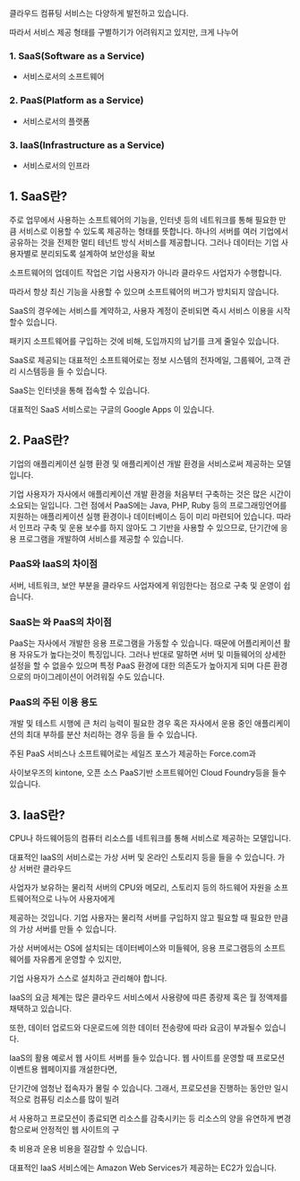 클라우드 컴퓨팅 서비스는 다양하게 발전하고 있습니다.

따라서 서비스 제공 형태를 구별하기가 어려워지고 있지만, 크게 나누어

### 	

### 1. SaaS(Software as a Service)

- 서비스로서의 소프트웨어

### 2. PaaS(Platform as a Service)

- 서비스로서의 플랫폼

### 3. IaaS(Infrastructure as a Service)

- 서비스로서의 인프라



## 1. SaaS란?

주로 업무에서 사용하는 소프트웨어의 기능을, 인터넷 등의 네트워크를 통해 필요한 만큼 서비스로 이용할 수 있도록 제공하는 형태를 뜻합니다. 하나의 서버를 여러 기업에서 공유하는 것을 전제한 멀티 테넌트 방식 서비스를 제공합니다. 그러나 데이터는 기업 사용자별로 분리되도록 설계하여 보안성을 확보



소프트웨어의 업데이트 작업은 기업 사용자가 아니라 클라우드 사업자가 수행합니다.

따라서 항상 최신 기능을 사용할 수 있으며 소프트웨어의 버그가 방치되지 않습니다.



SaaS의 경우에는 서비스를 계약하고, 사용자 계정이 준비되면 즉시 서비스 이용을 시작할수 있습니다.

패키지 소프트웨어를 구입하는 것에 비해, 도입까지의 납기를 크게 줄일수 있습니다.



SaaS로 제공되는 대표적인 소프트웨어로는 정보 시스템의 전자메일, 그룹웨어, 고객 관리 시스템등을 들 수 있습니다.



SaaS는 인터넷을 통해 접속할 수 있습니다.



대표적인 SaaS 서비스로는 구글의 Google Apps 이 있습니다.



## 2. PaaS란?

기업의 애플리케이션 실행 환경 및 애플리케이션 개발 환경을 서비스로써 제공하는 모델입니다.

기업 사용자가 자사에서 애플리케이션 개발 환경을 처음부터 구축하는 것은 많은 시간이 소요되는 일입니다. 그런 점에서 PaaS에는 Java, PHP, Ruby 등의 프로그래밍언어를 지원하는 애플리케이션 실행 환경이나 데이터베이스 등이 미리 마련되어 있습니다. 따라서 인프라 구축 및 운용 보수를 하지 않아도 그 기반을 사용할 수 있으므로, 단기간에 응용 프로그램을 개발하여 서비스를 제공할 수 있습니다.



### PaaS와 IaaS의 차이점

서버, 네트워크, 보안 부분을 클라우드 사업자에게 위임한다는 점으로 구축 및 운영이 쉽습니다.



### SaaS는 와 PaaS의 차이점

PaaS는 자사에서 개발한 응용 프로그램을 가동할 수 있습니다. 때문에 어플리케이션 활용 자유도가 높다는것이 특징입니다. 그러나 반대로 말하면 서버 및 미들웨어의 상세한 설정을 할 수 없을수 있으며 특정 PaaS 환경에 대한 의존도가 높아지게 되며 다른 환경으로의 마이그레이션이 어려워질 수도 있습니다.



### PaaS의 주된 이용 용도

개발 및 테스트 시행에 큰 처리 능력이 필요한 경우 혹은 자사에서 운용 중인 애플리케이션의 최대 부하를 분산 처리하는 경우 등을 들 수 있습니다.



주된 PaaS 서비스나 소프트웨어로는 세일즈 포스가 제공하는 Force.com과 

사이보우즈의 kintone, 오픈 소스 PaaS기반 소프트웨어인 Cloud Foundry등을 들수 있습니다.



## 3. IaaS란?

CPU나 하드웨어등의 컴퓨터 리소스를 네트워크를 통해 서비스로 제공하는 모델입니다.

대표적인 IaaS의 서비스로는 가상 서버 및 온라인 스토리지 등을 들을 수 있습니다. 가상 서버란 클라우드

사업자가 보유하는 물리적 서버의 CPU와 메모리, 스토리지 등의 하드웨어 자원을 소프트웨어적으로 나누어 사용자에게 

제공하는 것입니다. 기업 사용자는 물리적 서버를 구입하지 않고 필요할 때 필요한 만큼의 가상 서버를 만들 수 있습니다.

가상 서버에서는 OS에 설치되는 데이터베이스와 미들웨어, 응용 프로그램등의 소프트웨어를 자유롭게 운영할 수 있지만, 

기업 사용자가 스스로 설치하고 관리해야 합니다.



IaaS의 요금 체계는 많은 클라우드 서비스에서 사용량에 따른 종량제 혹은 월 정액제를 채택하고 있습니다. 

또한, 데이터 업로드와 다운로드에 의한 데이터 전송량에 따라 요금이 부과될수 있습니다.



IaaS의 활용 예로서 웹 사이트 서버를 들수 있습니다. 웹 사이트를 운영할 때 프로모션 이벤트용 웹페이지를 개설한다면, 

단기간에 엄청난 접속자가 몰릴 수 있습니다. 그래서, 프로모션을 진행하는 동안만 일시적으로 컴퓨팅 리소스를 많이 빌려

서 사용하고 프로모션이 종료되면 리소스를 감축시키는 등 리소스의 양을 유연하게 변경함으로써 안정적인 웹 사이트의 구

축 비용과 운용 비용을 절감할 수 있습니다.



대표적인 IaaS 서비스에는 Amazon Web Services가 제공하는 EC2가 있습니다.

